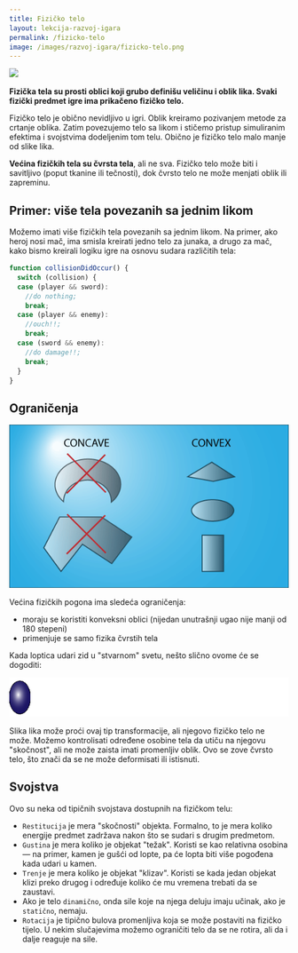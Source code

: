 ```yaml
---
title: Fizičko telo
layout: lekcija-razvoj-igara
permalink: /fizicko-telo
image: /images/razvoj-igara/fizicko-telo.png
---
```


![]({{page.image}})

**Fizička tela su prosti oblici koji grubo definišu veličinu i oblik lika. Svaki fizički predmet igre ima prikačeno fizičko telo.**

Fizičko telo je obično nevidljivo u igri. Oblik kreiramo pozivanjem metode za crtanje oblika. Zatim povezujemo telo sa likom i stičemo pristup simuliranim efektima i svojstvima dodeljenim tom telu. Obično je fizičko telo malo manje od slike lika.

**Većina fizičkih tela su čvrsta tela**, ali ne sva. Fizičko telo može biti i savitljivo (poput tkanine ili tečnosti), dok čvrsto telo ne može menjati oblik ili zapreminu.

## Primer: više tela povezanih sa jednim likom

Možemo imati više fizičkih tela povezanih sa jednim likom. Na primer, ako heroj nosi mač, ima smisla kreirati jedno telo za junaka, a drugo za mač, kako bismo kreirali logiku igre na osnovu sudara različitih tela:

```js
function collisionDidOccur() {
  switch (collision) {
  case (player && sword):
    //do nothing;
    break;
  case (player && enemy):
    //ouch!!;
    break;
  case (sword && enemy):
    //do damage!!;
    break;
  }
}
```

## Ograničenja

![](/images/razvoj-igara/ConcaveVsConvex1.png)

Većina fizičkih pogona ima sledeća ograničenja:
* moraju se koristiti konveksni oblici (nijedan unutrašnji ugao nije manji od 180 stepeni)
* primenjuje se samo fizika čvrstih tela

Kada loptica udari zid u "stvarnom" svetu, nešto slično ovome će se dogoditi:

![](/images/razvoj-igara/elasticno-telo.gif)

Slika lika može proći ovaj tip transformacije, ali njegovo fizičko telo ne može. Možemo kontrolisati određene osobine tela da utiču na njegovu "skočnost", ali ne može zaista imati promenljiv oblik. Ovo se zove čvrsto telo, što znači da se ne može deformisati ili istisnuti.

## Svojstva

Ovo su neka od tipičnih svojstava dostupnih na fizičkom telu:

* `Restitucija` je mera "skočnosti" objekta. Formalno, to je mera koliko energije predmet zadržava nakon što se sudari s drugim predmetom.
* `Gustina` je mera koliko je objekat "težak". Koristi se kao relativna osobina — na primer, kamen je gušći od lopte, pa će lopta biti više pogođena kada udari u kamen.
* `Trenje` je mera koliko je objekat "klizav". Koristi se kada jedan objekat klizi preko drugog i određuje koliko će mu vremena trebati da se zaustavi.
* Ako je telo `dinamično`, onda sile koje na njega deluju imaju učinak, ako je `statično`, nemaju.
* `Rotacija` je tipično bulova promenljiva koja se može postaviti na fizičko tijelo. U nekim slučajevima možemo ograničiti telo da se ne rotira, ali da i dalje reaguje na sile.
